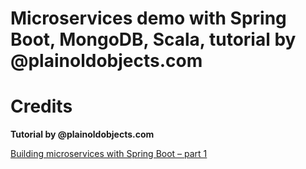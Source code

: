 # Microservices demo with Spring Boot, MongoDB, Scala, tutorial by @plainoldobjects.com

# Credits

**Tutorial by @plainoldobjects.com**

[Building microservices with Spring Boot – part 1](http://plainoldobjects.com/2014/04/01/building-microservices-with-spring-boot-part1/)
